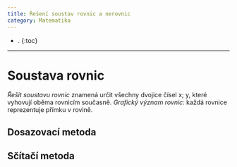```yaml
---
title: Řešení soustav rovnic a nerovnic
category: Matematika
---
```


- .
{:toc}
---

# Soustava rovnic

*Řešit soustavu rovnic* znamená určit všechny dvojice čísel x; y, které vyhovují oběma rovnicím současně.
*Grafický význam rovnic:* každá rovnice reprezentuje přímku v rovině.

## Dosazovací metoda


## Sčítačí metoda


